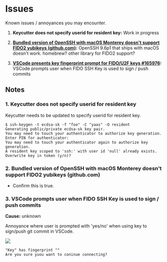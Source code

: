 # Issues

Known issues / annoyances you may encounter.

1. **Keycutter does not specify userid for resident key:** Work in progress

2. **[Bundled version of OpenSSH with macOS Monterey doesn't support FIDO2 yubikeys (github.com)](https://github.com/Yubico/libfido2/issues/464):** OpenSSH 9.6p1 that ships with macOS doesn't work. homebrew? other library for FIDO2 support?

3. **[VSCode presents key fingerprint prompt for FIDO/U2F keys #165976](https://github.com/microsoft/vscode/pull/165976):** VSCode prompts user when FIDO SSH Key is used to sign / push commits

## Notes

### 1. Keycutter does not specify userid for resident key

Keycutter needs to be updated to specify userid for resident key.

```
$ ssh-keygen -t ecdsa-sk -f "foo" -C "yaas" -O resident
Generating public/private ecdsa-sk key pair.
You may need to touch your authenticator to authorize key generation.
Enter PIN for authenticator: 
You may need to touch your authenticator again to authorize key generation.
A resident key scoped to 'ssh:' with user id 'null' already exists.
Overwrite key in token (y/n)? 
```

### 2. Bundled version of OpenSSH with macOS Monterey doesn't support FIDO2 yubikeys (github.com)

- Confirm this is true.

### 3. VSCode prompts user when FIDO SSH Key is used to sign / push commits

**Cause:** unknown

Annoyance where user is prompted with 'yes/no' when using key to sign/push git commit in VSCode.

![](vscode-prompts-with-key-has-fingerprint.png)

    "Key" has fingerprint ""
    Are you sure yuou want to coninue connecting?
